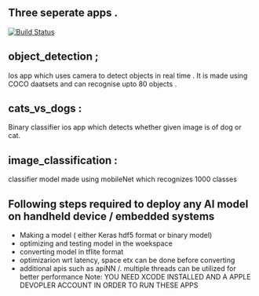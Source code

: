 ## Three seperate apps . 

[![Build Status](https://travis-ci.org/joemccann/dillinger.svg?branch=master)](https://travis-ci.org/joemccann/dillinger)
## object_detection ;
Ios app which uses camera to detect objects in real time . It is made using COCO daatsets and can recognise upto 80 objects . 
## cats_vs_dogs :
Binary classifier ios app which detects whether given image is of dog or cat.
##  image_classification :
classifier model made using mobileNet which recognizes 1000 classes

## Following steps required to deploy any AI model on handheld device / embedded systems 
  - Making a model ( either Keras hdf5 format or binary model)
  - optimizing and testing model in the woekspace 
  - converting model in tflite format 
  - optimizarion wrt latency, space etx can be done before converting 
  - additional apis such as apiNN /. multiple threads can be utilized for better performance
 Note: YOU NEED XCODE INSTALLED AND A APPLE DEVOPLER ACCOUNT IN ORDER TO RUN THESE APPS 
